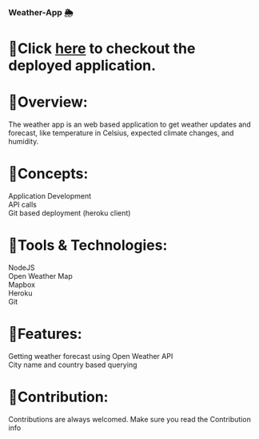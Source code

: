 ### Weather-App 🌦️

# 📌Click [here](https://nnv-weather-application.herokuapp.com "Weather App") to checkout the deployed application.

# 🔹Overview:

The weather app is an web based application to get weather updates and forecast, like temperature in Celsius, expected climate changes, and humidity.

# 🔸Concepts:

Application Development  
API calls  
Git based deployment (heroku client)  


# 🔸Tools & Technologies:

NodeJS  
Open Weather Map  
Mapbox  
Heroku  
Git  


# 🔹Features:

Getting weather forecast using Open Weather API  
City name and country based querying


# 🔹Contribution:

Contributions are always welcomed. Make sure you read the Contribution info